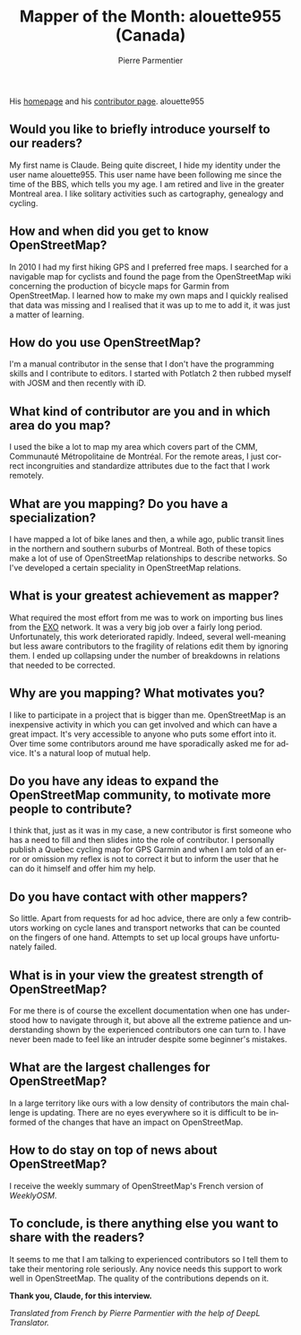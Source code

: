 ﻿---
title: "Mapper of the Month: alouette955 (Canada)"
featured:
layout: post
category: motm
author: Pierre Parmentier
lang: en
---

His [homepage](https://www.openstreetmap.org/user/alouette955) and his [contributor page](https://hdyc.neis-one.org/?alouette955).
alouette955

## Would you like to briefly introduce yourself to our readers?

My first name is Claude. Being quite discreet, I hide my identity under the user name alouette955. This user name have been following me since the time of the BBS, which tells you my age. I am retired and live in the greater Montreal area. I like solitary activities such as cartography, genealogy and cycling.

## How and when did you get to know OpenStreetMap?

In 2010 I had my first hiking GPS and I preferred free maps. I searched for a navigable map for cyclists and found the page from the OpenStreetMap wiki concerning the production of bicycle maps for Garmin from OpenStreetMap. I learned how to make my own maps and I quickly realised that data was missing and I realised that it was up to me to add it, it was just a matter of learning.

## How do you use OpenStreetMap?

I'm a manual contributor in the sense that I don't have the programming skills and I contribute to editors. I started with Potlatch 2 then rubbed myself with JOSM and then recently with iD.

## What kind of contributor are you and in which area do you map?

I used the bike a lot to map my area which covers part of the CMM, Communauté Métropolitaine de Montréal. For the remote areas, I just correct incongruities and standardize attributes due to the fact that I work remotely.

## What are you mapping? Do you have a specialization?

I have mapped a lot of bike lanes and then, a while ago, public transit lines in the northern and southern suburbs of Montreal. Both of these topics make a lot of use of OpenStreetMap relationships to describe networks. So I've developed a certain speciality in OpenStreetMap relations.

## What is your greatest achievement as mapper?

What required the most effort from me was to work on importing bus lines from the [EXO](https://exo.quebec/en) network. It was a very big job over a fairly long period. Unfortunately, this work deteriorated rapidly. Indeed, several well-meaning but less aware contributors to the fragility of relations edit them by ignoring them. I ended up collapsing under the number of breakdowns in relations that needed to be corrected.

## Why are you mapping? What motivates you?

I like to participate in a project that is bigger than me. OpenStreetMap is an inexpensive activity in which you can get involved and which can have a great impact. It's very accessible to anyone who puts some effort into it. Over time some contributors around me have sporadically asked me for advice. It's a natural loop of mutual help.

## Do you have any ideas to expand the OpenStreetMap community, to motivate more people to contribute?

I think that, just as it was in my case, a new contributor is first someone who has a need to fill and then slides into the role of contributor. I personally publish a Quebec cycling map for GPS Garmin and when I am told of an error or omission my reflex is not to correct it but to inform the user that he can do it himself and offer him my help.

## Do you have contact with other mappers?

So little. Apart from requests for ad hoc advice, there are only a few contributors working on cycle lanes and transport networks that can be counted on the fingers of one hand. Attempts to set up local groups have unfortunately failed.

## What is in your view the greatest strength of OpenStreetMap?

For me there is of course the excellent documentation when one has understood how to navigate through it, but above all the extreme patience and understanding shown by the experienced contributors one can turn to. I have never been made to feel like an intruder despite some beginner's mistakes.

## What are the largest challenges for OpenStreetMap?

In a large territory like ours with a low density of contributors the main challenge is updating. There are no eyes everywhere so it is difficult to be informed of the changes that have an impact on OpenStreetMap.

## How to do stay on top of news about OpenStreetMap?

I receive the weekly summary of OpenStreetMap's French version of _WeeklyOSM_.

## To conclude, is there anything else you want to share with the readers?

It seems to me that I am talking to experienced contributors so I tell them to take their mentoring role seriously. Any novice needs this support to work well in OpenStreetMap. The quality of the contributions depends on it.

**Thank you, Claude, for this interview.**

*Translated from French by Pierre Parmentier with the help of DeepL Translator.*
